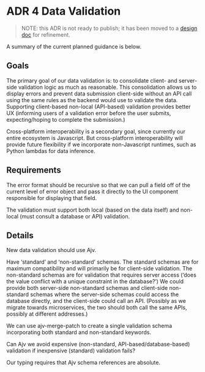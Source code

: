 # ADR 4 Data Validation

> NOTE: this ADR is not ready to publish; it has been moved to a [design
> doc](https://docs.google.com/document/d/1fblOR5k75XDWaTkRkZ3ul_3VSskoSa8hM4ymcItrIYY/edit#) for
> refinement.

A summary of the current planned guidance is below.

## Goals

The primary goal of our data validation is: to consolidate client- and server-side validation logic
as much as reasonable. This consolidation allows us to display errors and prevent data submission
client-side without an API call using the same rules as the backend would use to validate the data.
Supporting client-based non-local (API-based) validation provides better UX (informing users of a
validation error before the user submits, expecting/hoping to complete the submission.)

Cross-platform interoperability is a secondary goal, since currently our entire ecosystem is
Javascript. But cross-platform interoperability will provide future flexibility if we incorporate
non-Javascript runtimes, such as Python lambdas for data inference.

## Requirements

The error format should be recursive so that we can pull a field off of the current level of error
object and pass it directly to the UI component responsible for displaying that field.

The validation must support both local (based on the data itself) and non-local (must consult a
database or API) validation.

## Details

New data validation should use Ajv.

Have ‘standard’ and ‘non-standard’ schemas. The standard schemas are for maximum compatibility and
will primarily be for client-side validation. The non-standard schemas are for validation that
requires server access (‘does the value conflict with a unique constraint in the database?’) We
could provide both server-side non-standard schemas and client-side non-standard schemas where the
server-side schemas could access the database directly, and the client-side could call an API.
(Possibly as we migrate towards microservices, the two should both call the same APIs, possibly at
different addresses.)

We can use ajv-merge-patch to create a single validation schema incorporating both standard and
non-standard keywords.

Can Ajv we avoid expensive (non-standard, API-based/database-based) validation if inexpensive (standard)
validation fails?

Our typing requires that Ajv schema references are absolute.
